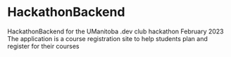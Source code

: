 # HackathonBackend
HackathonBackend for the UManitoba .dev club hackathon February 2023
The application is a course registration site to help students plan and register for their courses 
